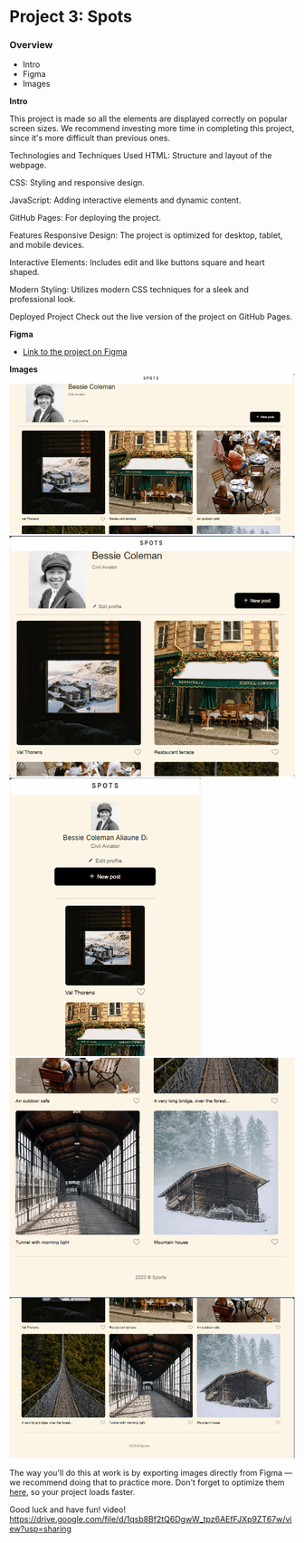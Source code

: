 # Project 3: Spots

### Overview

- Intro
- Figma
- Images

**Intro**

This project is made so all the elements are displayed correctly on popular screen sizes. We recommend investing more time in completing this project, since it's more difficult than previous ones.

Technologies and Techniques Used
HTML: Structure and layout of the webpage.

CSS: Styling and responsive design.

JavaScript: Adding interactive elements and dynamic content.

GitHub Pages: For deploying the project.

Features
Responsive Design: The project is optimized for desktop, tablet, and mobile devices.

Interactive Elements: Includes edit and like buttons square and heart shaped.

Modern Styling: Utilizes modern CSS techniques for a sleek and professional look.

Deployed Project
Check out the live version of the project on GitHub Pages.

**Figma**

- [Link to the project on Figma](https://www.figma.com/file/BBNm2bC3lj8QQMHlnqRsga/Sprint-3-Project-%E2%80%94-Spots?type=design&node-id=2%3A60&mode=design&t=afgNFybdorZO6cQo-1)

**Images**
![screenshots](./README.images/Screenshot%202024-10-16%20155839.png)
![screenshots](./README.images/Screenshot%202024-10-16%20155906.png)
![screenshots](./README.images/Screenshot%202024-10-16%20155928.png)
![screenshots](./README.images/Screenshot%202024-10-16%20160108.png)
![screenshots](./README.images/Screenshot%202024-10-16%20160127.png)

The way you'll do this at work is by exporting images directly from Figma — we recommend doing that to practice more. Don't forget to optimize them [here](https://tinypng.com/), so your project loads faster.

Good luck and have fun!
video! https://drive.google.com/file/d/1qsb8Bf2tQ6DgwW_tpz6AEfFJXp9ZT67w/view?usp=sharing
